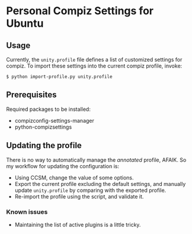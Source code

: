 # Personal Compiz Settings for Ubuntu

## Usage

Currently, the `unity.profile` file defines a list of customized settings for compiz.
To import these settings into the current compiz profile, invoke:

```
$ python import-profile.py unity.profile
```

## Prerequisites

Required packages to be installed:

- compizconfig-settings-manager
- python-compizsettings


## Updating the profile

There is no way to automatically manage the *annotated* profile, AFAIK.
So my workflow for updating the configuration is:

- Using CCSM, change the value of some options.
- Export the current profile excluding the default settings,
  and manually update `unity.profile` by comparing with the exported profile.
- Re-import the profile using the script, and validate it.

### Known issues

- Maintaining the list of active plugins is a little tricky.
